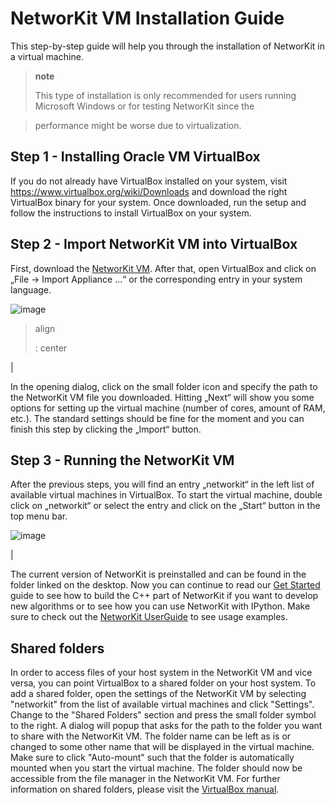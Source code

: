 NetworKit VM Installation Guide
===============================

This step-by-step guide will help you through the installation of
NetworKit in a virtual machine.

> **note**
>
> This type of installation is only recommended for users running
> Microsoft Windows or for testing NetworKit since the

> performance might be worse due to virtualization.

Step 1 - Installing Oracle VM VirtualBox
----------------------------------------

If you do not already have VirtualBox installed on your system, visit
<https://www.virtualbox.org/wiki/Downloads> and download the right
VirtualBox binary for your system. Once downloaded, run the setup and
follow the instructions to install VirtualBox on your system.

Step 2 - Import NetworKit VM into VirtualBox
--------------------------------------------

First, download the [NetworKit
VM](https://networkit.iti.kit.edu/uploads/networkit-vm.zip). After that,
open VirtualBox and click on „File -&gt; Import Appliance ...“ or the
corresponding entry in your system language.

![image](resources/networkit_vm_import.png)

> align
>
> :   center
>
|

In the opening dialog, click on the small folder icon and specify the
path to the NetworKit VM file you downloaded. Hitting „Next“ will show
you some options for setting up the virtual machine (number of cores,
amount of RAM, etc.). The standard settings should be fine for the
moment and you can finish this step by clicking the „Import“ button.

Step 3 - Running the NetworKit VM
---------------------------------

After the previous steps, you will find an entry „networkit“ in the left
list of available virtual machines in VirtualBox. To start the virtual
machine, double click on „networkit“ or select the entry and click on
the „Start“ button in the top menu bar.

![image](resources/networkit_vm_start.png)

|

The current version of NetworKit is preinstalled and can be found in the
folder linked on the desktop. Now you can continue to read our [Get
Started](get_started.html) guide to see how to build the C++ part of
NetworKit if you want to develop new algorithms or to see how you can
use NetworKit with IPython. Make sure to check out the [NetworKit
UserGuide](http://nbviewer.ipython.org/urls/networkit.iti.kit.edu/uploads/docs/NetworKit_UserGuide.ipynb)
to see usage examples.

Shared folders
--------------

In order to access files of your host system in the NetworKit VM and
vice versa, you can point VirtualBox to a shared folder on your host
system. To add a shared folder, open the settings of the NetworKit VM by
selecting "networkit" from the list of available virtual machines and
click "Settings". Change to the "Shared Folders" section and press the
small folder symbol to the right. A dialog will popup that asks for the
path to the folder you want to share with the NetworKit VM. The folder
name can be left as is or changed to some other name that will be
displayed in the virtual machine. Make sure to click "Auto-mount" such
that the folder is automatically mounted when you start the virtual
machine. The folder should now be accessible from the file manager in
the NetworKit VM. For further information on shared folders, please
visit the [VirtualBox
manual](https://www.virtualbox.org/manual/ch04.html#sharedfolders).
